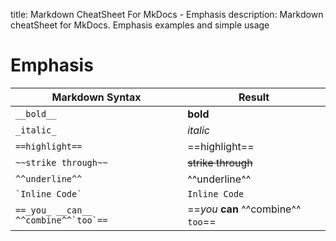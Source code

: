 title: Markdown CheatSheet For MkDocs - Emphasis
description: Markdown cheatSheet for MkDocs. Emphasis examples and simple usage

# Emphasis

| __Markdown Syntax__                      | __Result__                          |
|------------------------------------------|-------------------------------------|
| ```__bold__```                           | __bold__                            |
| ```_italic_```                           | _italic_                            |
| ```==highlight==```                      | ==highlight==                       |
| ```~~strike through~~```                 | ~~strike through~~                  |
| ```^^underline^^```                      | ^^underline^^                       |
| ``` `Inline Code` ```                    | `Inline Code`                       |
| ```==_you_ __can__ ^^combine^^`too`==``` | ==_you_ __can__ ^^combine^^ `too`== |

